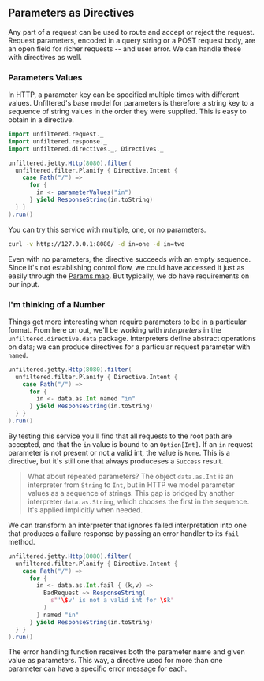 Parameters as Directives
------------------------

Any part of a request can be used to route and accept or reject the
request. Request parameters, encoded in a query string or a POST
request body, are an open field for richer requests -- and user error.
We can handle these with directives as well.

### Parameters Values

In HTTP, a parameter key can be specified multiple times with
different values. Unfiltered's base model for parameters is therefore
a string key to a sequence of string values in the order they were
supplied. This is easy to obtain in a directive.

```scala
import unfiltered.request._
import unfiltered.response._
import unfiltered.directives._, Directives._

unfiltered.jetty.Http(8080).filter(
  unfiltered.filter.Planify { Directive.Intent {
    case Path("/") =>
      for {
        in <- parameterValues("in")
      } yield ResponseString(in.toString)
  } }
).run()
```

You can try this service with multiple, one, or no parameters.

```sh
curl -v http://127.0.0.1:8080/ -d in=one -d in=two
```

Even with no parameters, the directive succeeds with an empty
sequence. Since it's not establishing control flow, we could have
accessed it just as easily through the [Params map][params]. But
typically, we do have requirements on our input.

[params]: Within+the+Parameters.html

### I'm thinking of a Number

Things get more interesting when require parameters to be in a
particular format. From here on out, we'll be working with
*interpreters* in the `unfiltered.directive.data`
package. Interpreters define abstract operations on data; we can
produce directives for a particular request parameter with `named`.

```scala
unfiltered.jetty.Http(8080).filter(
  unfiltered.filter.Planify { Directive.Intent {
    case Path("/") =>
      for {
        in <- data.as.Int named "in"
      } yield ResponseString(in.toString)
  } }
).run()
```

By testing this service you'll find that all requests to the root path
are accepted, and that the `in` value is bound to an `Option[Int]`. If
an `in` request parameter is not present or not a valid int, the value
is `None`. This is a directive, but it's still one that always
produceses a `Success` result.

> What about repeated parameters? The object `data.as.Int` is an
  interpreter from `String` to `Int`, but in HTTP we model parameter
  values as a sequence of strings. This gap is bridged by another
  interpreter `data.as.String`, which chooses the first in the
  sequence. It's applied implicitly when needed.

We can transform an interpreter that ignores failed interpretation
into one that produces a failure response by passing an error handler
to its `fail` method.

```scala
unfiltered.jetty.Http(8080).filter(
  unfiltered.filter.Planify { Directive.Intent {
    case Path("/") =>
      for {
        in <- data.as.Int.fail { (k,v) =>
          BadRequest ~> ResponseString(
            s"'\$v' is not a valid int for \$k"
          )
        } named "in"
      } yield ResponseString(in.toString)
  } }
).run()
```

The error handling function receives both the parameter name and given
value as parameters. This way, a directive used for more than one
parameter can have a specific error message for each.

